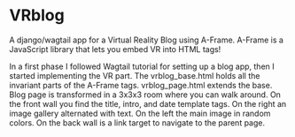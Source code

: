 # VRblog
A django/wagtail app for a Virtual Reality Blog using A-Frame.
A-Frame is a JavaScript library that lets you embed VR into HTML tags!

In a first phase I followed Wagtail tutorial for setting up a blog app, then I
started implementing the VR part.
The vrblog_base.html holds all the invariant parts of the A-Frame tags.
vrblog_page.html extends the base. Blog page is transformed in a 3x3x3 room
where you can walk around. On the front wall you find the title, intro,
and date template tags. On the right an image gallery alternated with text.
On the left the main image in random colors. On the back wall is a link target 
to navigate to the parent page.
